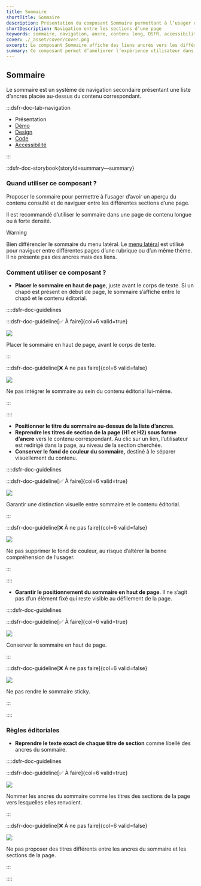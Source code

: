 ```yaml
---
title: Sommaire
shortTitle: Sommaire
description: Présentation du composant Sommaire permettant à l’usager de naviguer facilement entre les sections d’une page longue à l’aide de liens ancrés.
shortDescription: Navigation entre les sections d’une page
keywords: sommaire, navigation, ancre, contenu long, DSFR, accessibilité, design système, interface
cover: ./_asset/cover/cover.png
excerpt: Le composant Sommaire affiche des liens ancrés vers les différentes sections d’une page, facilitant la lecture et l’accès rapide à l’information pour l’usager.
summary: Ce composant permet d’améliorer l’expérience utilisateur dans les pages à forte densité de contenu. Il affiche en haut de page une liste d’ancres reprenant fidèlement les titres des sections éditoriales, dans un bloc distinct visuellement. Le sommaire n’est pas sticky, ne se personnalise pas, et garantit une navigation fluide et cohérente au sein d’un même contenu.
---
```


## Sommaire

Le sommaire est un système de navigation secondaire présentant une liste d’ancres placée au-dessus du contenu correspondant.

:::dsfr-doc-tab-navigation

- Présentation
- [Démo](./demo/index.md)
- [Design](./design/index.md)
- [Code](./code/index.md)
- [Accessibilité](./accessibility/index.md)

:::

::dsfr-doc-storybook{storyId=summary—summary}

### Quand utiliser ce composant ?

Proposer le sommaire pour permettre à l’usager d’avoir un aperçu du contenu consulté et de naviguer entre les différentes sections d’une page.

Il est recommandé d’utiliser le sommaire dans une page de contenu longue ou à forte densité.

> [!WARNING]
> Bien différencier le sommaire du menu latéral. Le [menu latéral](../../../sidemenu/_part/doc/index.md) est utilisé pour naviguer entre différentes pages d’une rubrique ou d’un même thème. Il ne présente pas des ancres mais des liens.

### Comment utiliser ce composant ?

- **Placer le sommaire en haut de page**, juste avant le corps de texte. Si un chapô est présent en début de page, le sommaire s’affiche entre le chapô et le contenu éditorial.

::::dsfr-doc-guidelines

:::dsfr-doc-guideline[✅ À faire]{col=6 valid=true}

![](./_asset/use/do-1.png)

Placer le sommaire en haut de page, avant le corps de texte.

:::

:::dsfr-doc-guideline[❌ À ne pas faire]{col=6 valid=false}

![](./_asset/use/dont-1.png)

Ne pas intégrer le sommaire au sein du contenu éditorial lui-même.

:::

::::

- **Positionner le titre du sommaire au-dessus de la liste d’ancres**.
- **Reprendre les titres de section de la page (H1 et H2) sous forme d’ancre** vers le contenu correspondant. Au clic sur un lien, l’utilisateur est redirigé dans la page, au niveau de la section cherchée.
- **Conserver le fond de couleur du sommaire,** destiné à le séparer visuellement du contenu.

::::dsfr-doc-guidelines

:::dsfr-doc-guideline[✅ À faire]{col=6 valid=true}

![](./_asset/use/do-2.png)

Garantir une distinction visuelle entre sommaire et le contenu éditorial.

:::

:::dsfr-doc-guideline[❌ À ne pas faire]{col=6 valid=false}

![](./_asset/use/dont-2.png)

Ne pas supprimer le fond de couleur, au risque d’altérer la bonne compréhension de l’usager.

:::

::::

- **Garantir le positionnement du sommaire en haut de page**. Il ne s’agit pas d’un élément fixé qui reste visible au défilement de la page.

::::dsfr-doc-guidelines

:::dsfr-doc-guideline[✅ À faire]{col=6 valid=true}

![](./_asset/use/do-3.png)

Conserver le sommaire en haut de page.

:::

:::dsfr-doc-guideline[❌ À ne pas faire]{col=6 valid=false}

![](./_asset/use/dont-3.png)

Ne pas rendre le sommaire sticky.

:::

::::

### Règles éditoriales

- **Reprendre le texte exact de chaque titre de section** comme libellé des ancres du sommaire.

::::dsfr-doc-guidelines

:::dsfr-doc-guideline[✅ À faire]{col=6 valid=true}

![](./_asset/edit/do-1.png)

Nommer les ancres du sommaire comme les titres des sections de la page vers lesquelles elles renvoient.

:::

:::dsfr-doc-guideline[❌ À ne pas faire]{col=6 valid=false}

![](./_asset/edit/dont-1.png)

Ne pas proposer des titres différents entre les ancres du sommaire et les sections de la page.

:::

::::
